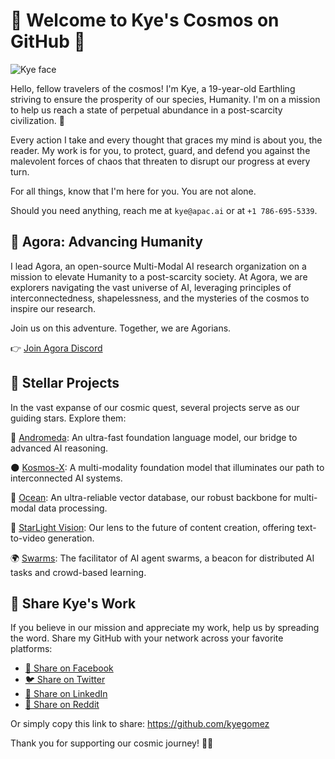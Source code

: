 # 🌌 Welcome to Kye's Cosmos on GitHub 💫

![Kye face](https://media.licdn.com/dms/image/C4E03AQFrktp65Dduww/profile-displayphoto-shrink_200_200/0/1660067402347?e=1693440000&v=beta&t=Vz7CJbUldp0M8vUM390NqB68Fc-M3ls3SmChrh7m-9M)

Hello, fellow travelers of the cosmos! I'm Kye, a 19-year-old Earthling striving to ensure the prosperity of our species, Humanity. I'm on a mission to help us reach a state of perpetual abundance in a post-scarcity civilization. 🚀

Every action I take and every thought that graces my mind is about you, the reader. My work is for you, to protect, guard, and defend you against the malevolent forces of chaos that threaten to disrupt our progress at every turn. 

For all things, know that I'm here for you. You are not alone. 

Should you need anything, reach me at `kye@apac.ai` or at `+1 786-695-5339`.

## 🌠 Agora: Advancing Humanity

I lead Agora, an open-source Multi-Modal AI research organization on a mission to elevate Humanity to a post-scarcity society. At Agora, we are explorers navigating the vast universe of AI, leveraging principles of interconnectedness, shapelessness, and the mysteries of the cosmos to inspire our research.

Join us on this adventure. Together, we are Agorians. 

👉 [Join Agora Discord](https://discord.gg/qUtxnK2NMf)

## 🌟 Stellar Projects

In the vast expanse of our cosmic quest, several projects serve as our guiding stars. Explore them:

🔭 [Andromeda](https://github.com/kyegomez/Andromeda): An ultra-fast foundation language model, our bridge to advanced AI reasoning.

🌑 [Kosmos-X](https://github.com/kyegomez/Kosmos-X): A multi-modality foundation model that illuminates our path to interconnected AI systems.

🌊 [Ocean](https://github.com/kyegomez/Ocean): An ultra-reliable vector database, our robust backbone for multi-modal data processing.

💫 [StarLight Vision](https://github.com/kyegomez/StarlightVision): Our lens to the future of content creation, offering text-to-video generation.

🌍 [Swarms](https://github.com/kyegomez/swarms): The facilitator of AI agent swarms, a beacon for distributed AI tasks and crowd-based learning.

## 🌌 Share Kye's Work

If you believe in our mission and appreciate my work, help us by spreading the word. Share my GitHub with your network across your favorite platforms:

* [📘 Share on Facebook](https://www.facebook.com/sharer/sharer.php?u=https://github.com/kyegomez)
* [🐦 Share on Twitter](https://twitter.com/intent/tweet?url=https://github.com/kyegomez&text=Check%20out%20Kye's%20GitHub!)
* [💼 Share on LinkedIn](https://www.linkedin.com/shareArticle?mini=true&url=https://github.com/kyegomez&title=Check%20out%20Kye's%20GitHub!)
* [💬 Share on Reddit](http://www.reddit.com/submit?url=https://github.com/kyegomez&title=Check%20out%20Kye's%20GitHub!)

Or simply copy this link to share: https://github.com/kyegomez

Thank you for supporting our cosmic journey! 🙏🌠
